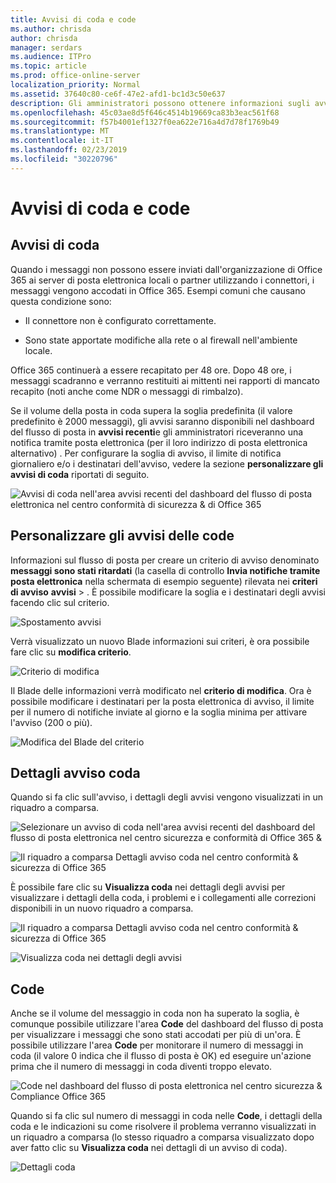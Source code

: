 ```yaml
---
title: Avvisi di coda e code
ms.author: chrisda
author: chrisda
manager: serdars
ms.audience: ITPro
ms.topic: article
ms.prod: office-online-server
localization_priority: Normal
ms.assetid: 37640c80-ce6f-47e2-afd1-bc1d3c50e637
description: Gli amministratori possono ottenere informazioni sugli avvisi e le code in coda nel dashboard del flusso di posta nel centro conformità di Office 365 Security &.
ms.openlocfilehash: 45c03ae8d5f646c4514b19669ca83b3eac561f68
ms.sourcegitcommit: f57b4001ef1327f0ea622e716a4d7d78f1769b49
ms.translationtype: MT
ms.contentlocale: it-IT
ms.lasthandoff: 02/23/2019
ms.locfileid: "30220796"
---
```

# <a name="queue-alerts-and-queues"></a>Avvisi di coda e code

## <a name="queue-alerts"></a>Avvisi di coda

Quando i messaggi non possono essere inviati dall'organizzazione di Office 365 ai server di posta elettronica locali o partner utilizzando i connettori, i messaggi vengono accodati in Office 365. Esempi comuni che causano questa condizione sono:

- Il connettore non è configurato correttamente.

- Sono state apportate modifiche alla rete o al firewall nell'ambiente locale.

Office 365 continuerà a essere recapitato per 48 ore. Dopo 48 ore, i messaggi scadranno e verranno restituiti ai mittenti nei rapporti di mancato recapito (noti anche come NDR o messaggi di rimbalzo).

Se il volume della posta in coda supera la soglia predefinita (il valore predefinito è 2000 messaggi), gli avvisi saranno disponibili nel dashboard del flusso di posta in **avvisi recenti**e gli amministratori riceveranno una notifica tramite posta elettronica (per il loro indirizzo di posta elettronica alternativo) . Per configurare la soglia di avviso, il limite di notifica giornaliero e/o i destinatari dell'avviso, vedere la sezione **personalizzare gli avvisi di coda** riportati di seguito.

![Avvisi di coda nell'area avvisi recenti del dashboard del flusso di posta elettronica nel centro conformità di sicurezza & di Office 365](media/5fc4a51c-6118-4270-960b-c6b176ef94ae.png)

## <a name="customize-queue-alerts"></a>Personalizzare gli avvisi delle code

Informazioni sul flusso di posta per creare un criterio di avviso denominato **messaggi sono stati ritardati** (la casella di controllo **Invia notifiche tramite posta elettronica** nella schermata di esempio seguente) rilevata nei **criteri di avviso** **avvisi** \> . È possibile modificare la soglia e i destinatari degli avvisi facendo clic sul criterio.

![Spostamento avvisi](media/efb95976-9e0b-484e-a2fd-093c5bc7a40f.png)

Verrà visualizzato un nuovo Blade informazioni sui criteri, è ora possibile fare clic su **modifica criterio**.

![Criterio di modifica ](media/ed2aceae-3ee2-4849-a17e-87915987a7dd.png)

Il Blade delle informazioni verrà modificato nel **criterio di modifica**. Ora è possibile modificare i destinatari per la posta elettronica di avviso, il limite per il numero di notifiche inviate al giorno e la soglia minima per attivare l'avviso (200 o più).

![Modifica del Blade del criterio](media/c657cc74-7867-474c-b2c9-dc478449f990.png)

## <a name="queue-alert-details"></a>Dettagli avviso coda

Quando si fa clic sull'avviso, i dettagli degli avvisi vengono visualizzati in un riquadro a comparsa.

![Selezionare un avviso di coda nell'area avvisi recenti del dashboard del flusso di posta elettronica nel centro sicurezza e conformità di Office 365 &](media/1f6b0e96-5b2c-41ef-9684-9d813b3fabe6.png)

![Il riquadro a comparsa Dettagli avviso coda nel centro conformità & sicurezza di Office 365](media/105c8fff-912f-4763-8806-2740ebdecd4b.png)

È possibile fare clic su **Visualizza coda** nei dettagli degli avvisi per visualizzare i dettagli della coda, i problemi e i collegamenti alle correzioni disponibili in un nuovo riquadro a comparsa.

![Il riquadro a comparsa Dettagli avviso coda nel centro conformità & sicurezza di Office 365](media/8ff60955-55ef-4f32-a966-85e02cb608d1.png)

![Visualizza coda nei dettagli degli avvisi](media/4eb088fe-5dd9-4bf4-b959-c1bb2545c515.png)

## <a name="queues"></a>Code

Anche se il volume del messaggio in coda non ha superato la soglia, è comunque possibile utilizzare l'area **Code** del dashboard del flusso di posta per visualizzare i messaggi che sono stati accodati per più di un'ora. È possibile utilizzare l'area **Code** per monitorare il numero di messaggi in coda (il valore 0 indica che il flusso di posta è OK) ed eseguire un'azione prima che il numero di messaggi in coda diventi troppo elevato.

![Code nel dashboard del flusso di posta elettronica nel centro sicurezza & Compliance Office 365](media/0ef6e2ef-dd22-4363-9d4a-b20a00babc9f.png)

Quando si fa clic sul numero di messaggi in coda nelle **Code**, i dettagli della coda e le indicazioni su come risolvere il problema verranno visualizzati in un riquadro a comparsa (lo stesso riquadro a comparsa visualizzato dopo aver fatto clic su **Visualizza coda** nei dettagli di un avviso di coda).

![Dettagli coda](media/4eb088fe-5dd9-4bf4-b959-c1bb2545c515.png)
